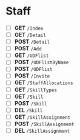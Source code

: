 # Staff
- [ ] **GET** `/Index`
- [ ] **GET** `/Detail`
- [ ] **POST** `/Detail`
- [ ] **POST** `/Add`
- [ ] **GET** `/UDFlist`
- [ ] **POST** `/UDFlistByName`
- [ ] **POST** `/UDFlist`
- [ ] **POST** `/Invite`
- [ ] **GET** `/StaffAllocations`
- [ ] **GET** `/SkillTypes`
- [ ] **GET** `/Skill`
- [ ] **POST** `/Skill`
- [ ] **DEL** `/Skill`
- [ ] **GET** `/SkillAssignment`
- [ ] **POST** `/SkillAssignment`
- [ ] **DEL** `/SkillAssignment`